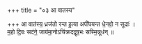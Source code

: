 +++
title = "०३ आ वातस्य"

+++
आ वात॑स्य॒ ध्रज॑तो रन्त इ॒त्या अपी॑पयन्त धे॒नवो॒ न सूदाः॑ ।  
म॒हो दि॒वः सद॑ने॒ जाय॑मा॒नोऽचि॑क्रदद्वृष॒भः सस्मि॒न्नूध॑न् ॥